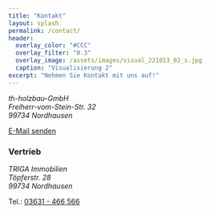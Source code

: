 ```yaml
---
title: "Kontakt"
layout: splash
permalink: /contact/
header:
  overlay_color: "#CCC"
  overlay_filter: "0.3"
  overlay_image: /assets/images/visual_221013_02_s.jpg
  caption: "Visualisierung 2"
excerpt: "Nehmen Sie Kontakt mit uns auf!"
---
```


<address>
th-holzbau-GmbH<br/>
Freiherr-vom-Stein-Str. 32<br/>
99734 Nordhausen<br/>
</address>

[E-Mail senden](mailto:info@triga-nordhausen.de?Subject=BV%20Heidelbergblick%20Kontaktaufnahme)

### Vertrieb

<address>
TRIGA Immobilien<br/>
Töpferstr. 28<br/>
99734 Nordhausen<br/>
</address>

Tel.: [03631 - 466 566](tel:+493631466566)
